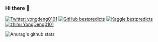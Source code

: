 ### Hi there 👋

<!--
**bestpredicts/bestpredicts** is a ✨ _special_ ✨ repository because its `README.md` (this file) appears on your GitHub profile.

Here are some ideas to get you started:

- 🔭 I’m currently working on ...
- 🌱 I’m currently learning ...
- 👯 I’m looking to collaborate on ...
- 🤔 I’m looking for help with ...
- 💬 Ask me about ...
- 📫 How to reach me: ...
- 😄 Pronouns: ...
- ⚡ Fun fact: ...
-->
[![Twitter: yongdeng0101](https://img.shields.io/twitter/follow/yongdeng0101?style=social)](https://twitter.com/yongdeng0101)
[![GitHub bestpredicts](https://img.shields.io/github/followers/bestpredicts?label=follow&style=social)](https://github.com/bestpredicts)
[![Kaggle bestpredicts](https://img.shields.io/badge/profile-Kaggle-blue.svg)](https://www.kaggle.com/bestpredict)
[![zhihu YongDeng0101](https://img.shields.io/badge/知乎--_.svg?style=social&logo=zhihu)](https://www.zhihu.com/people/YongDeng0101)


![Anurag's github stats](https://github-readme-stats.vercel.app/api?username=bestpredicts&show_icons=true&theme=radical)
